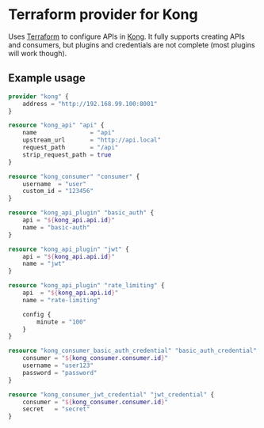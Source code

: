 # Terraform provider for Kong

Uses [Terraform](http://www.terraform.io) to configure APIs in [Kong](http://www.getkong.org). It fully supports creating APIs and consumers, but plugins and credentials are not complete (most plugins will work though).

## Example usage

```Terraform
provider "kong" {
    address = "http://192.168.99.100:8001"
}

resource "kong_api" "api" {
    name               = "api"
    upstream_url       = "http://api.local"
    request_path       = "/api"
    strip_request_path = true
}

resource "kong_consumer" "consumer" {
    username  = "user"
    custom_id = "123456"
}

resource "kong_api_plugin" "basic_auth" {
    api = "${kong_api.api.id}"
    name = "basic-auth"
}

resource "kong_api_plugin" "jwt" {
    api = "${kong_api.api.id}"
    name = "jwt"
}

resource "kong_api_plugin" "rate_limiting" {
    api  = "${kong_api.api.id}"
    name = "rate-limiting"

    config {
        minute = "100"
    }
}

resource "kong_consumer_basic_auth_credential" "basic_auth_credential" {
    consumer = "${kong_consumer.consumer.id}"
    username = "user123"
    password = "password"
}

resource "kong_consumer_jwt_credential" "jwt_credential" {
    consumer = "${kong_consumer.consumer.id}"
    secret   = "secret"
}
```
